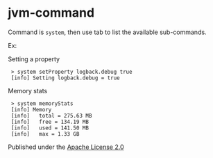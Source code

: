 jvm-command
===========

Command is `system`, then use tab to list the available sub-commands.


Ex:

Setting a property

     > system setProperty logback.debug true
     [info] Setting logback.debug = true


Memory stats

     > system memoryStats
     [info] Memory
     [info]   total = 275.63 MB
     [info]   free = 134.19 MB
     [info]   used = 141.50 MB
     [info]   max = 1.33 GB


Published under the [Apache License 2.0](http://www.apache.org/licenses/LICENSE-2.0.txt)
